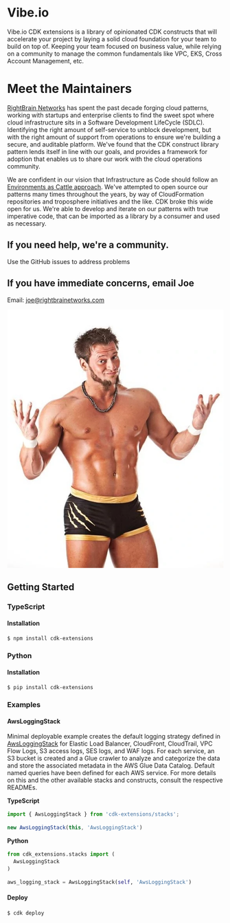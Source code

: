# Vibe.io
Vibe.io CDK extensions is a library of opinionated CDK constructs that will accelerate your project by laying a solid cloud foundation for your team to build on top of. Keeping your team focused on business value, while relying on a community to manage the common fundamentals like VPC, EKS, Cross Account Management, etc.

# Meet the Maintainers
[RightBrain Networks](https://www.rightbrainnetworks.com/) has spent the past decade forging cloud patterns, working with startups and enterprise clients to find the sweet spot where cloud infrastructure sits in a Software Development LifeCycle (SDLC). Identifying the right amount of self-service to unblock development, but with the right amount of support from operations to ensure we're building a secure, and auditable platform. We've found that the CDK construct library pattern lends itself in line with our goals, and provides a framework for adoption that enables us to share our work with the cloud operations community.  

We are confident in our vision that Infrastructure as Code should follow an [Environments as Cattle approach](https://www.youtube.com/watch?v=z5XDAhyh9Z4). We've attempted to open source our patterns many times throughout the years, by way of CloudFormation repositories and troposphere initiatives and the like. CDK broke this wide open for us. We're able to develop and iterate on our patterns with true imperative code, that can be imported as a library by a consumer and used as necessary.

## If you need help, we're a community.
Use the GitHub issues to address problems

## If you have immediate concerns, email Joe

Email: joe@rightbrainetworks.com

![Joe Coleman](./images/joe.webp)

## Getting Started

### TypeScript

#### Installation
```shell
$ npm install cdk-extensions
```

### Python

#### Installation
```shell
$ pip install cdk-extensions
```

### Examples

#### AwsLoggingStack
Minimal deployable example creates the default logging strategy defined in [AwsLoggingStack](./src/stacks/README.md#AwsLoggingStack) for Elastic Load Balancer, CloudFront, CloudTrail, VPC Flow Logs, S3 access logs, SES logs, and WAF logs. For each service, an S3 bucket is created and a Glue crawler to analyze and categorize the data and store the associated metadata in the AWS Glue Data Catalog. Default named queries have been defined for each AWS service. For more details on this and the other available stacks and constructs, consult the respective READMEs.

**TypeScript**
```TypeScript
import { AwsLoggingStack } from 'cdk-extensions/stacks';
```
```TypeScript
new AwsLoggingStack(this, 'AwsLoggingStack')
```
**Python**
```Python
from cdk_extensions.stacks import (
  AwsLoggingStack
)
```
```Python
aws_logging_stack = AwsLoggingStack(self, 'AwsLoggingStack')
```

#### Deploy
```shell
$ cdk deploy
```
